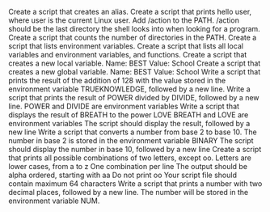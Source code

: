 Create a script that creates an alias.
Create a script that prints hello user, where user is the current Linux user.
Add /action to the PATH. /action should be the last directory the shell looks into when looking for a program.
Create a script that counts the number of directories in the PATH.
Create a script that lists environment variables.
Create a script that lists all local variables and environment variables, and functions.
Create a script that creates a new local variable. Name: BEST Value: School
Create a script that creates a new global variable. Name: BEST Value: School
Write a script that prints the result of the addition of 128 with the value stored in the environment variable TRUEKNOWLEDGE, followed by a new line.
Write a script that prints the result of POWER divided by DIVIDE, followed by a new line. POWER and DIVIDE are environment variables
Write a script that displays the result of BREATH to the power LOVE BREATH and LOVE are environment variables The script should display the result, followed by a new line
Write a script that converts a number from base 2 to base 10. The number in base 2 is stored in the environment variable BINARY The script should display the number in base 10, followed by a new line
Create a script that prints all possible combinations of two letters, except oo. Letters are lower cases, from a to z One combination per line The output should be alpha ordered, starting with aa Do not print oo Your script file should contain maximum 64 characters
Write a script that prints a number with two decimal places, followed by a new line. The number will be stored in the environment variable NUM.
